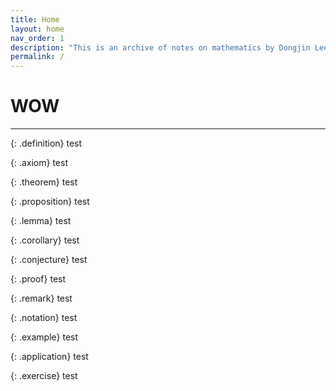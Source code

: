 ```yaml
---
title: Home
layout: home
nav_order: 1
description: "This is an archive of notes on mathematics by Dongjin Lee."
permalink: /
---
```


# WOW

---

{: .definition}
test

{: .axiom}
test

{: .theorem}
test

{: .proposition}
test

{: .lemma}
test

{: .corollary}
test

{: .conjecture}
test

{: .proof}
test

{: .remark}
test

{: .notation}
test

{: .example}
test

{: .application}
test

{: .exercise}
test
